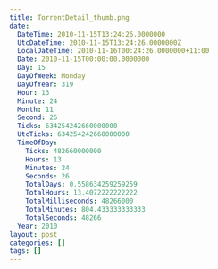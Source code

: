 ```yaml
---
title: TorrentDetail_thumb.png
date:
  DateTime: 2010-11-15T13:24:26.0000000
  UtcDateTime: 2010-11-15T13:24:26.0000000Z
  LocalDateTime: 2010-11-16T00:24:26.0000000+11:00
  Date: 2010-11-15T00:00:00.0000000
  Day: 15
  DayOfWeek: Monday
  DayOfYear: 319
  Hour: 13
  Minute: 24
  Month: 11
  Second: 26
  Ticks: 634254242660000000
  UtcTicks: 634254242660000000
  TimeOfDay:
    Ticks: 482660000000
    Hours: 13
    Minutes: 24
    Seconds: 26
    TotalDays: 0.558634259259259
    TotalHours: 13.4072222222222
    TotalMilliseconds: 48266000
    TotalMinutes: 804.433333333333
    TotalSeconds: 48266
  Year: 2010
layout: post
categories: []
tags: []
---
```


